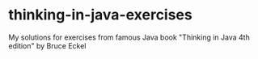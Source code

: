 # thinking-in-java-exercises
My solutions for exercises from famous Java book "Thinking in Java 4th edition" by Bruce Eckel
